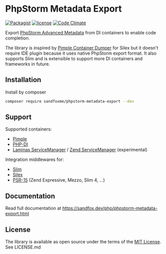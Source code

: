 # PhpStorm Metadata Export

[![Packagist](https://img.shields.io/packagist/v/sandfoxme/phpstorm-metadata-export.svg)](https://packagist.org/packages/sandfoxme/phpstorm-metadata-export)
[![license](https://img.shields.io/github/license/sandfoxme/phpstorm-metadata-export.svg)](https://opensource.org/licenses/MIT)
[![Code Climate](https://img.shields.io/codeclimate/maintainability/sandfoxme/phpstorm-metadata-export.svg)](https://codeclimate.com/github/sandfoxme/phpstorm-metadata-export)

Export [PhpStorm Advanced Metadata] from DI containers to enable code completion.

The library is inspired by [Pimple Container Dumper] for Silex
but it doesn't require IDE plugin because it uses native PhpStorm export format.
It also supports Slim and is extensible to support more DI containers and frameworks in future.

[PhpStorm Advanced Metadata]: https://confluence.jetbrains.com/display/PhpStorm/PhpStorm+Advanced+Metadata
[Pimple Container Dumper]: https://github.com/Sorien/silex-pimple-dumper

## Installation

Install by composer

```sh
composer require sandfoxme/phpstorm-metadata-export --dev
```

## Support

Supported containers:

* [Pimple]
* [PHP-DI]
* [Laminas ServiceManager] / [Zend ServiceManager] (experimental)

Integration middlewares for:

* [Slim]
* [Silex]
* [PSR-15] (Zend Expressive, Mezzo, Slim 4, ...)

[Pimple]:   https://pimple.symfony.com/
[PHP-DI]:   http://php-di.org/
[Laminas ServiceManager]:   https://docs.laminas.dev/laminas-servicemanager/
[Zend ServiceManager]:      https://docs.zendframework.com/zend-servicemanager/
[Slim]:     https://www.slimframework.com/
[Silex]:    https://silex.symfony.com/
[PSR-15]:   https://www.php-fig.org/psr/psr-15/

## Documentation

Read full documentation at <https://sandfox.dev/php/phpstorm-metadata-export.html>

## License

The library is available as open source under the terms of the [MIT License].
See LICENSE.md

[MIT License]: https://opensource.org/licenses/MIT
